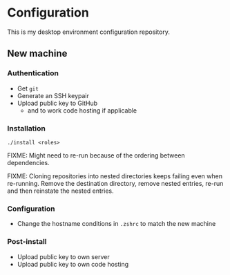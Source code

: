 # Configuration

This is my desktop environment configuration repository.

## New machine

### Authentication

* Get `git`
* Generate an SSH keypair
* Upload public key to GitHub
  - and to work code hosting if applicable

### Installation

```shell
./install <roles>
```

FIXME: Might need to re-run because of the ordering between dependencies.

FIXME: Cloning repositories into nested directories keeps failing even when
re-running. Remove the destination directory, remove nested entries, re-run and
then reinstate the nested entries.

### Configuration

* Change the hostname conditions in `.zshrc` to match the new machine

### Post-install

* Upload public key to own server
* Upload public key to own code hosting
